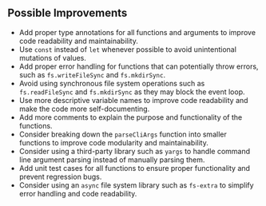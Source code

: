 ## Possible Improvements

- Add proper type annotations for all functions and arguments to improve code readability and maintainability.
- Use `const` instead of `let` whenever possible to avoid unintentional mutations of values.
- Add proper error handling for functions that can potentially throw errors, such as `fs.writeFileSync` and `fs.mkdirSync`.
- Avoid using synchronous file system operations such as `fs.readFileSync` and `fs.mkdirSync` as they may block the event loop.
- Use more descriptive variable names to improve code readability and make the code more self-documenting.
- Add more comments to explain the purpose and functionality of the functions.
- Consider breaking down the `parseCliArgs` function into smaller functions to improve code modularity and maintainability.
- Consider using a third-party library such as `yargs` to handle command line argument parsing instead of manually parsing them.
- Add unit test cases for all functions to ensure proper functionality and prevent regression bugs.
- Consider using an `async` file system library such as `fs-extra` to simplify error handling and code readability.